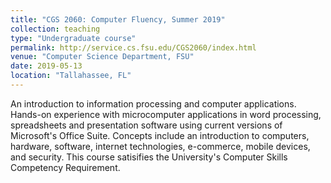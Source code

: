 ```yaml
---
title: "CGS 2060: Computer Fluency, Summer 2019"
collection: teaching
type: "Undergraduate course"
permalink: http://service.cs.fsu.edu/CGS2060/index.html
venue: "Computer Science Department, FSU"
date: 2019-05-13
location: "Tallahassee, FL"
---
```


An introduction to information processing and computer applications. Hands-on experience with microcomputer applications in word processing, spreadsheets and presentation software using current versions of Microsoft's Office Suite. Concepts include an introduction to computers, hardware, software, internet technologies, e-commerce, mobile devices, and security. This course satisifies the University's Computer Skills Competency Requirement.
